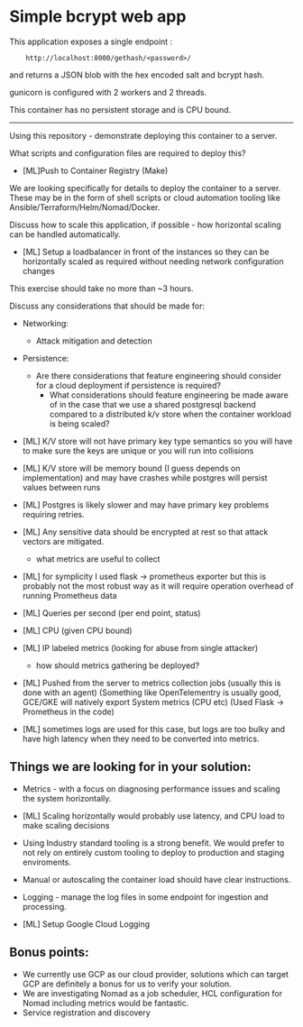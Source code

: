 # Simple bcrypt web app

This application exposes a single endpoint :

```
    http://localhost:8000/gethash/<password>/
```

and returns a JSON blob with the hex encoded salt and bcrypt hash.

gunicorn is configured with 2 workers and 2 threads.

This container has no persistent storage and is CPU bound.

----

Using this repository  - demonstrate deploying this container to a
server.

What scripts and configuration files are required to deploy this?

* [ML]Push to Container Registry (Make)


We are looking specifically for details to deploy the container
to a server.  These may be in the form of shell scripts or cloud
automation tooling like Ansible/Terraform/Helm/Nomad/Docker.

Discuss how to scale this application, if possible - how horizontal
scaling can be handled automatically.

* [ML] Setup a loadbalancer in front of the instances so they can be horizontally scaled as required without needing network configuration changes

This exercise should take no more than ~3 hours.

Discuss any considerations that should be made for:

* Networking:
    * Attack mitigation and detection
* Persistence:
    * Are there considerations that feature engineering should
      consider for a cloud deployment if persistence is required?
      * What considerations should feature engineering be made aware
          of in the case that we use a shared postgresql backend
          compared to a distributed k/v store when the container
          workload is being scaled?
* [ML] K/V store will not have primary key type semantics so you will have to make sure the keys are unique or you will run into collisions
* [ML] K/V store will be memory bound (I guess depends on implementation) and may have crashes while postgres will persist values between runs
* [ML] Postgres is likely slower and may have primary key problems requiring retries.
* [ML] Any sensitive data should be encrypted at rest so that attack vectors are mitigated.

    * what metrics are useful to collect
* [ML] for symplicity I used flask -> prometheus exporter but this is probably not the most robust way as it will require operation overhead of running Prometheus data

* [ML] Queries per second (per end point, status)
* [ML] CPU (given CPU bound)
* [ML] IP labeled metrics (looking for abuse from single attacker)

    * how should metrics gathering be deployed?
* [ML] Pushed from the server to metrics collection jobs (usually this is done with an agent) (Something like OpenTelementry is usually good, GCE/GKE will natively export System metrics (CPU etc) (Used Flask -> Prometheus in the code)
* [ML] sometimes logs are used for this case, but logs are too bulky and have high latency when they need to be converted into metrics.


## Things we are looking for in your solution:

* Metrics - with a focus on diagnosing performance issues and scaling
    the system horizontally.
* [ML] Scaling horizontally would probably use latency, and CPU load to make scaling decisions

* Using Industry standard tooling is a strong benefit.  We would
    prefer to not rely on entirely custom tooling to deploy to
    production and staging enviroments.
* Manual or autoscaling the container load should have clear
    instructions.

* Logging - manage the log files in some endpoint for ingestion and
    processing.
* [ML] Setup Google Cloud Logging

## Bonus points:

* We currently use GCP as our cloud provider, solutions which can
    target GCP are definitely a bonus for us to verify your solution.
* We are investigating Nomad as a job scheduler, HCL configuration for
    Nomad including metrics would be fantastic.
* Service registration and discovery

